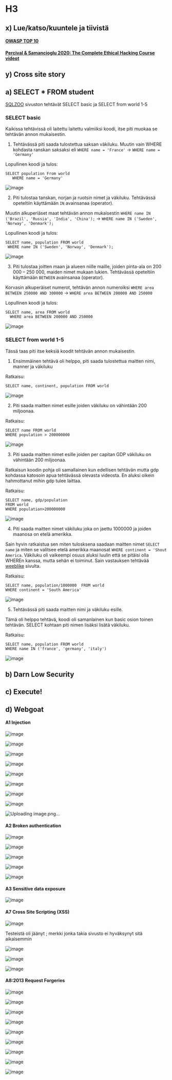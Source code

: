 # H3



## x) Lue/katso/kuuntele ja tiivistä

#### [OWASP TOP 10](https://terokarvinen.com/2022/tunkeutumistestaus-ict4tn027-3010-syksylla-2022/owasp-top-10-2017.pdf)



#### [Percival & Samancioglu 2020: The Complete Ethical Hacking Course videot](https://learning.oreilly.com/videos/the-complete-ethical/9781839210495/9781839210495-video21_1/)


## y) Cross site story



## a) SELECT * FROM student

 [SQLZOO](https://sqlzoo.net/wiki/SQL_Tutorial) sivuston tehtävät SELECT basic ja SELECT from world 1-5
 
 ### SELECT basic 
 
 Kaikissa tehtävissä oli laitettu laitettu valmiiksi koodi, itse piti muokaa se tehtävän annon mukaisestin.
 
 
 1) Tehtävässä piti saada tulostettua saksan väkiluku. Muutin vain WHERE kohdasta ranskan saksaksi eli `WHERE name = 'France'` -> `WHERE name = 'Germany'`

Lopullinen koodi ja tulos: 

 ```
SELECT population From world 
    WHERE name = 'Germany'
 ```
 
 ![image](https://user-images.githubusercontent.com/93308960/200621827-a776a9d6-7868-4f72-89e2-d6604bcd86b9.png)

2) Piti tulostaa tanskan, norjan ja ruotsin nimet ja väkiluku. Tehtävässä opeteltiin käyttämään `IN` avainsanaa (operator). 

Muutin alkuperiäset maat tehtävän annon mukaisestin `WHERE name IN ('Brazil', 'Russia', 'India', 'China');` -> `WHERE name IN ('Sweden', 'Norway', 'Denmark');`

Lopullinen koodi ja tulos:

 ```
 SELECT name, population FROM world
  WHERE name IN ('Sweden', 'Norway', 'Denmark');
 ```
 
 ![image](https://user-images.githubusercontent.com/93308960/200622997-81448055-f286-4173-aef0-98f4a5f517c1.png)

 3) Piti tulostaa joitten maan ja alueen niille maille, joiden pinta-ala on 200 000 – 250 000, maiden nimet mukaan lukien. Tehtävässä opeteltiin käyttämään `BETWEEN` avainsanaa (operator).

Korvasin alkuperäiset numerot, tehtävän annon numeroiksi `WHERE area BETWEEN 250000 AND 300000` ->  `WHERE area BETWEEN 200000 AND 250000`

Lopullinen koodi ja tulos:

```
SELECT name, area FROM world
  WHERE area BETWEEN 200000 AND 250000
```

 ![image](https://user-images.githubusercontent.com/93308960/200628623-a10dcef9-8421-4f2c-87c7-1d16855bea5b.png)
 

 ### SELECT from world 1-5

Tässä taas piti itse keksiä koodit tehtävän annon mukaisestin.

1) Ensimmäinen tehtävä oli helppo, piti saada tulostettua maitten nimi, manner ja väkiluku

Ratkaisu:

```
SELECT name, continent, population FROM world
```

![image](https://user-images.githubusercontent.com/93308960/200630006-937fe501-968c-46a2-be90-e80c8e91821e.png)

2) Piti saada maitten nimet esille joiden väkiluku on vähintään 200 miljoonaa. 



Ratkaisu:

```
SELECT name FROM world
WHERE population > 200000000

```

![image](https://user-images.githubusercontent.com/93308960/200631629-dc3616a5-3f1e-46c9-bd4e-1a600dd38a9b.png)


3) Piti saada maitten nimet esille joiden per capitan GDP väkiluku on vähintään 200 miljoonaa. 

Ratkaisun koodin pohja oli samallainen kun edellisen tehtävän mutta gdp kohdassa katosoin apua tehtävässä olevasta videosta. En aluksi oikein hahmottanut mihin gdp tulee laittaa.

Ratkaisu:

```
SELECT name, gdp/population 
FROM world
WHERE population>200000000
```

![image](https://user-images.githubusercontent.com/93308960/200631575-85a6627f-a450-4258-8da5-43c5f793ab7a.png)


4) Piti saada maitten nimet väkiluku joka on jaettu 1000000 ja joiden maanosa on etelä amerikka.

Sain hyvin ratkaistua sen miten tulosksena saadaan maitten nimet `SELECT name` ja miten se valitsee etelä amerikka maanosat `WHERE continent = 'Shout America`. Väkiluku oli vaikeempi osuus aluksi luulin että se pitäisi olla WHEREn kanssa, mutta sehän ei toiminut. Sain vastauksen tehtävää [weeblike](https://weeblike.weebly.com/select-from-world.html) sivulta.

Ratkaisu:

```
SELECT name, population/1000000  FROM world
WHERE continent = 'South America'

```
![image](https://user-images.githubusercontent.com/93308960/200631516-884e58c3-1b94-4e56-a25d-4f153dc537df.png)


5) Tehtävässä piti saada maitten nimi ja väkiluku esille. 

Tämä oli helppo tehtävä, koodi oli samanlainen kun basic osion toinen tehtävän. SELECT kohtaan piti nimen lisäksi lisätä väkiluku.

Ratkaisu:

```
SELECT name, population FROM world
WHERE name IN ('france', 'germany', 'italy')
```

![image](https://user-images.githubusercontent.com/93308960/200631450-9dc53b97-4ebf-42a3-8828-8acfe7e66ddd.png)

## b) Darn Low Security




## c) Execute! 



## d) Webgoat

#### A1 Injection

![image](https://user-images.githubusercontent.com/93308960/200837134-ed1743a4-69e9-47e5-a187-7f3807852d58.png)

![image](https://user-images.githubusercontent.com/93308960/200837632-2630cded-3981-429f-a064-15c898afa6da.png)

![image](https://user-images.githubusercontent.com/93308960/200837872-5ecab5d9-afb5-4e29-880d-ca9a0c199758.png)

![image](https://user-images.githubusercontent.com/93308960/200838160-92c3b63d-80aa-4ed5-aa6a-de7af7656cd4.png)

![image](https://user-images.githubusercontent.com/93308960/200838673-9dd75de3-09e3-4fc9-8326-d39940f6a96a.png)

![image](https://user-images.githubusercontent.com/93308960/200839530-eedffe66-8257-4450-a1fb-7a40de0d56e7.png)

![image](https://user-images.githubusercontent.com/93308960/200842622-ac0fc328-68f3-42c0-a7be-d5f58f0b3573.png)


![image](https://user-images.githubusercontent.com/93308960/200842522-2ed32fd3-0339-4dca-a626-c2ea76fe032d.png)

![Uploading image.png…]()

#### A2 Broken authentication


![image](https://user-images.githubusercontent.com/93308960/200806221-86af7948-cab6-4edc-8dc5-a78352c4c562.png)


![image](https://user-images.githubusercontent.com/93308960/200806781-10bbd94f-c61f-4d5e-b7cf-94a765f0cc82.png)


![image](https://user-images.githubusercontent.com/93308960/200807254-c1920ff7-48d7-40a2-9bec-83714f5d7a72.png)


![image](https://user-images.githubusercontent.com/93308960/200808155-ce83a53c-8acd-4b01-ac3f-01077e491b3d.png)




![image](https://user-images.githubusercontent.com/93308960/200807383-36a30de8-8823-4805-94b7-f72a72d7e7a0.png)


#### A3 Sensitive data exposure


![image](https://user-images.githubusercontent.com/93308960/200793457-f6febc9e-c132-405d-92f1-e8c1fd33fad9.png)


#### A7 Cross Site Scripting (XSS)

![image](https://user-images.githubusercontent.com/93308960/200810596-1ea06f65-68d4-4293-885f-8c83208a6590.png)

Testeistä oli jäänyt ; merkki jonka takia sivusto ei hyväksynyt sitä aikaisemmin

![image](https://user-images.githubusercontent.com/93308960/200814134-f2a9b8da-dd91-4367-8196-6e861c4acfb0.png)


![image](https://user-images.githubusercontent.com/93308960/200814191-305807f6-651a-46e5-86a2-89c9925563ff.png)

![image](https://user-images.githubusercontent.com/93308960/200814228-b05769eb-2973-4689-abd2-e1fa41acda3a.png)


#### A8:2013 Request Forgeries

![image](https://user-images.githubusercontent.com/93308960/200825878-e1f70fd3-31d7-4af8-b026-a7eceea1915e.png)


![image](https://user-images.githubusercontent.com/93308960/200825740-2b32d85a-65af-4b52-a594-f2e0f6e51d9f.png)


![image](https://user-images.githubusercontent.com/93308960/200825794-f6aee168-d284-4b57-ac11-5c0f49ea91e2.png)




![image](https://user-images.githubusercontent.com/93308960/200832087-8c5098af-19fa-4605-bc2c-91fc2ce3e427.png)


![image](https://user-images.githubusercontent.com/93308960/200832658-a8bfe0c8-a88e-4fa5-b035-79d372af1b3e.png)


![image](https://user-images.githubusercontent.com/93308960/200835070-fd2a2b4f-8dad-4600-8613-c4dfa934ab20.png)

![image](https://user-images.githubusercontent.com/93308960/200835797-5dd8ae4d-9335-47b6-86dc-bed81cfb1e6d.png)


![image](https://user-images.githubusercontent.com/93308960/200836243-9e5bf5da-bf04-4195-a1be-b421d7d82c59.png)

![image](https://user-images.githubusercontent.com/93308960/200836024-d7d95333-c5b7-4f8e-ab20-a6ebed30e02f.png)
